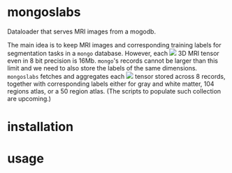 # mongoslabs
Dataloader that serves MRI images from a mogodb.

The main idea is to keep MRI images and corresponding training labels
for segmentation tasks in a `mongo` database. However, each <img src="https://render.githubusercontent.com/render/math?math=256^3"> 3D MRI
tensor even in 8 bit precision is 16Mb. `mongo`'s records cannot be
larger than this limit and we need to also store the labels of the
same dimensions. `mongoslabs` fetches and aggregates each <img src="https://render.githubusercontent.com/render/math?math=256^3">
tensor stored across 8 records, together with corresponding labels
either for gray and white matter, 104 regions atlas, or a 50 region
atlas. (The scripts to populate such collection are upcoming.)

# installation

# usage
